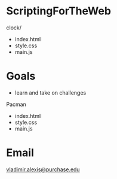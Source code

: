 # ScriptingForTheWeb
clock/
- index.html
- style.css
- main.js

# Goals
- learn and take on challenges 

Pacman
- index.html
- style.css
- main.js

# Email
vladimir.alexis@purchase.edu

